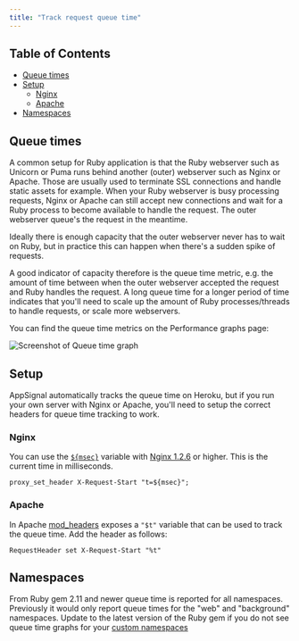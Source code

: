 ```yaml
---
title: "Track request queue time"
---
```


## Table of Contents

- [Queue times](#queue-times)
- [Setup](#setup)
  - [Nginx](#nginx)
  - [Apache](#apache)
- [Namespaces](#namespaces)

## Queue times

A common setup for Ruby application is that the Ruby webserver such as Unicorn or Puma runs behind another (outer) webserver such as Nginx or Apache. Those are usually used to terminate SSL connections and handle static assets for example. When your Ruby webserver is busy processing requests, Nginx or Apache can still accept new connections and wait for a Ruby process to become available to handle the request. The outer webserver queue's the request in the meantime.

Ideally there is enough capacity that the outer webserver never has to wait on Ruby, but in practice this can happen when there's a sudden spike of requests.

A good indicator of capacity therefore is the queue time metric, e.g. the amount of time between when the outer webserver accepted the request and Ruby handles the request. A long queue time for a longer period of time indicates that you'll need to scale up the amount of Ruby processes/threads to handle requests, or scale more webservers.

You can find the queue time metrics on the Performance graphs page:

![Screenshot of Queue time graph](/assets/images/screenshots/queue_time_graph.png)

## Setup

AppSignal automatically tracks the queue time on Heroku, but if you run your own server with Nginx or Apache, you'll need to setup the correct headers for queue time tracking to work.

### Nginx

You can use the [`${msec}`](http://nginx.org/en/docs/http/ngx_http_core_module.html#variables) variable with [Nginx 1.2.6](http://nginx.org/en/docs/http/ngx_http_core_module.html#variables) or higher. This is the current time in milliseconds.

```
proxy_set_header X-Request-Start "t=${msec}";
```

### Apache

In Apache [mod_headers](https://httpd.apache.org/docs/current/mod/mod_headers.html) exposes a `"$t"` variable that can be used to track the queue time. Add the header as follows:

```
RequestHeader set X-Request-Start "%t"
```

## Namespaces

From Ruby gem 2.11 and newer queue time is reported for all namespaces. Previously it would only report queue times for the "web" and "background" namespaces. Update to the latest version of the Ruby gem if you do not see queue time graphs for your [custom namespaces](/application/namespaces.html)
